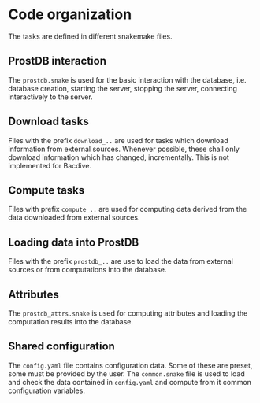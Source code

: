 # Code organization

The tasks are defined in different snakemake files.

## ProstDB interaction

The ``prostdb.snake`` is used for the basic interaction with the database, i.e.
database creation, starting the server, stopping the server, connecting
interactively to the server.

## Download tasks

Files with the prefix ``download_..`` are used for tasks which download
information from external sources. Whenever possible, these shall only download
information which has changed, incrementally. This is not implemented for
Bacdive.

## Compute tasks

Files with prefix ``compute_..`` are used for computing data derived
from the data downloaded from external sources.

## Loading data into ProstDB

Files with the prefix ``prostdb_..`` are use to load the data from external
sources or from computations into the database.

## Attributes

The ``prostdb_attrs.snake`` is used for computing attributes and
loading the computation results into the database.

## Shared configuration

The ``config.yaml`` file contains configuration data. Some of these are preset,
some must be provided by the user. The ``common.snake`` file is used to load
and check the data contained in ``config.yaml`` and compute from it common
configuration variables.



